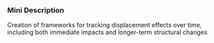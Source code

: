 ### Mini Description

Creation of frameworks for tracking displacement effects over time, including both immediate impacts and longer-term structural changes
